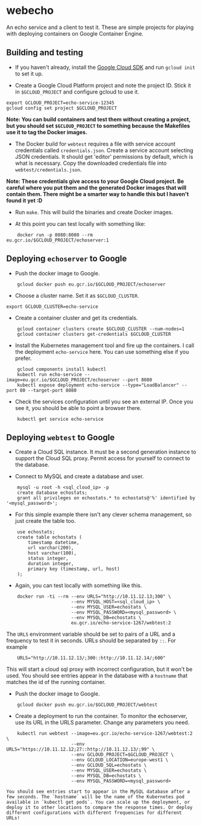 # webecho
An echo service and a client to test it. These are simple projects for playing with deploying containers on Google Container Engine.

## Building and testing
* If you haven't already, install the [Google Cloud SDK](https://cloud.google.com/sdk/) and run `gcloud init` to set it up.

* Create a Google Cloud Platform project and note the project ID. Stick it in `$GCLOUD_PROJECT` and configure gcloud to use it.
```
export GCLOUD_PROJECT=echo-service-12345
gcloud config set project $GCLOUD_PROJECT
```

**Note: You can build containers and test them without creating a project, but you should set `$GCLOUD_PROJECT` to something because the Makefiles use it to tag the Docker images.**

* The Docker build for `webtest` requires a file with service account credentials called `credentials.json`. Create a service account selecting JSON credentials. It should get 'editor' permissions by default, which is what is necessary. Copy the downloaded credentials file into `webtest/credentials.json`.

**Note: These credentials give access to your Google Cloud project. Be careful where you put them and the generated Docker images that will contain them. There might be a smarter way to handle this but I haven't found it yet :D**

* Run `make`. This will build the binaries and create Docker images.

* At this point you can test locally with something like:
```
    docker run -p 8080:8080 --rm eu.gcr.io/$GCLOUD_PROJECT/echoserver:1
```

## Deploying `echoserver` to Google
* Push the docker image to Google.
```
    gcloud docker push eu.gcr.io/$GCLOUD_PROJECT/echoserver
```

* Choose a cluster name. Set it as `$GCLOUD_CLUSTER`.
```
export GCLOUD_CLUSTER=echo-service
```

* Create a container cluster and get its credentials.
```
    gcloud container clusters create $GCLOUD_CLUSTER --num-nodes=1
    gcloud container clusters get-credentials $GCLOUD_CLUSTER
```

* Install the Kubernetes management tool and fire up the containers. I call the deployment `echo-service` here. You can use something else if you prefer.
```
    gcloud components install kubectl
    kubectl run echo-service --image=eu.gcr.io/$GCLOUD_PROJECT/echoserver --port 8080
    kubectl expose deployment echo-service --type="LoadBalancer" --port 80 --target-port 8080
```

* Check the services configuration until you see an external IP. Once you see it, you should be able to point a browser there.
```
    kubectl get service echo-service
```

## Deploying `webtest` to Google

* Create a Cloud SQL instance. It must be a second generation instance to support the Cloud SQL proxy. Permit access for yourself to connect to the database.

* Connect to MySQL and create a database and user.
```
    mysql -u root -h <sql_cloud_ip> -p
    create database echostats;
    grant all privileges on echostats.* to echostats@'%' identified by '<mysql_password>';
```

* For this simple example there isn't any clever schema management, so just create the table too.
```
    use echostats;
    create table echostats (
        timestamp datetime,
        url varchar(200),
        host varchar(100),
        status integer,
        duration integer,
        primary key (timestamp, url, host)
    );
```

* Again, you can test locally with something like this.
```
    docker run -ti --rm --env URLS="http://10.11.12.13;300" \
                        --env MYSQL_HOST=<sql_cloud_ip> \
                        --env MYSQL_USER=echostats \
                        --env MYSQL_PASSWORD=<mysql_password> \
                        --env MYSQL_DB=echostats \
                        eu.gcr.io/echo-service-1267/webtest:2
```

The `URLS` environment variable should be set to pairs of a URL and a frequency to test it in seconds. URLs should be separated by `::`. For example
```
    URLS="http://10.11.12.13/;300::http://10.11.12.14/;600"
```
This will start a cloud sql proxy with incorrect configuration, but it won't be used. You should see entries appear in the database with a `hostname` that matches the id of the running container.

* Push the docker image to Google.
```
    gcloud docker push eu.gcr.io/$GCLOUD_PROJECT/webtest
```

* Create a deployment to run the container. To monitor the echoserver, use its URL in the URLS parameter. Change any parameters you need.
```
    kubectl run webtest --image=eu.gcr.io/echo-service-1267/webtest:2 \
                        --env URLS="https://10.11.12.12;27::http://10.11.12.13/;99" \
                        --env GCLOUD_PROJECT=$GCLOUD_PROJECT \
                        --env GCLOUD_LOCATION=europe-west1 \
                        --env GCLOUD_SQL=echostats \
                        --env MYSQL_USER=echostats \
                        --env MYSQL_DB=echostats \
                        --env MYSQL_PASSWORD=<mysql_password>

You should see entries start to appear in the MySQL database after a few seconds. The `hostname` will be the name of the Kubernetes pod available in `kubectl get pods`. You can scale up the deployment, or deploy it to other locations to compare the response times. Or deploy different configurations with different frequencies for different URLs!
